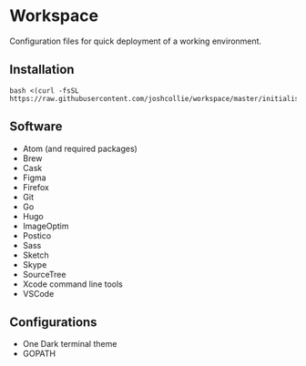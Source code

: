 # Workspace

Configuration files for quick deployment of a working environment.

## Installation
```
bash <(curl -fsSL https://raw.githubusercontent.com/joshcollie/workspace/master/initialise.sh)
```

## Software
* Atom (and required packages)
* Brew
* Cask
* Figma
* Firefox
* Git
* Go
* Hugo
* ImageOptim
* Postico
* Sass
* Sketch
* Skype
* SourceTree
* Xcode command line tools
* VSCode

## Configurations
* One Dark terminal theme
* GOPATH
